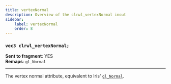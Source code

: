 ```yaml
---
title: vertexNormal
description: Overview of the clrwl_vertexNormal inout
sidebar:
    label: vertexNormal
    order: 8
---
```


### `vec3 clrwl_vertexNormal;`  

**Sent to fragment**: YES  
**Remaps**: `gl_Normal`  

---

The vertex normal attribute, equivalent to Iris' [`gl_Normal`](https://shaders.properties/current/reference/attributes/vanormal/).

